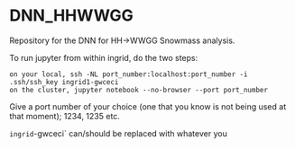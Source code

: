 # DNN_HHWWGG

Repository for the DNN for HH->WWGG Snowmass analysis. 

To run jupyter from within ingrid, do the two steps:

```
on your local, ssh -NL port_number:localhost:port_number -i .ssh/ssh_key ingrid1-gwceci
on the cluster, jupyter notebook --no-browser --port port_number
```

Give a port number of your choice (one that you know is not being used at that moment); 1234, 1235 etc.

`ingrid`-gwceci` can/should be replaced with whatever you 
